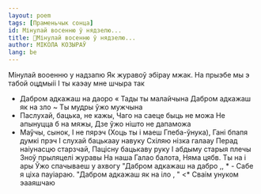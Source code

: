 ```yaml
---
layout: poem
tags: [Праменьчык сонца]
id: Мінулай восенню ў нядзелю...
title: 🚧Мінулай восенню ў нядзелю...
author: МІКОЛА КОЗЫРАЎ
lang: be
---
```



Мінулай вооенню у надзапю Як журавоў эбірау мжак. На прыэбе мы э табой оцдмыіі I ты каэау мне шчыра так
-   Дабром адкажаш на даоро « Тады ты малайчына Дабром адкажаш як на зло ~ Ты мудры ўжо мужчына
-   Паслухай, бацька, не кажы, Чаго на саеце быць не можа Не апынуцца б на мяжы, Дзе ўжо нішто не дапаможа
-   Маўчы, сынок, I не пярэч (Хоць ты і маеш Гпеба-ўнука), Гані бпапя думкі прэч
I слухай бацькаау навуку Схіляю нізка галаау Перад наіунасцю старзчай, Пацісну бацькаву руку I абдыму старыя плечы Зноў прыляцелі журавы На наша Галао балота, Няма цябв. Ты на і ары Ўжо спачываеш у ахвогу "Дабром адкажаш на дабро ,, * - Сабе я ціха пауіараю.
"Дабром адкажаш як на іло , " <* Сваім унуком эааяшчаю
